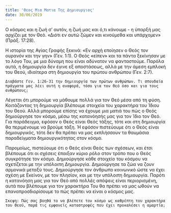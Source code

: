 ```yaml
---
title: 'Θεος Μια Ματια Της Δημιουργιας'
date: 30/06/2019
---
```


Ο κόσμος και η ζωή σ’ αυτόν, η ζωή μας και ό,τι κάνουμε - η ύπαρξή μας αρχίζει με τον Θεό. «Διότι εν αυτώ ζώμεν και κινούμεθα και υπάρχομεν» (Πράξ. 17:28). 

Η ιστορία της Αγίας Γραφής ξεκινά: «Εν αρχή εποίησεν ο Θεός τον ουρανόν και την γην» (Γεν. 1:1). Ο Θεός «είπεν» και τα πάντα ξεκίνησαν με το λόγο Του, με μια δύναμη που είναι αδύνατον να φανταστούμε. Παρόλα αυτά, η δημιουργία δεν έγινε εξ αποστάσεως, αλλά με την άμεση εμπλοκή του Θεού, ιδιαίτερα στη δημιουργία του πρώτου ανθρώπου (Γεν. 2:7).

`Διαβάστε Γεν. 1:26-31 την δημιουργία των πρώτων ανθρώπων. Τι σπουδαία πράγματα μας λέει αυτή η αναφορά, τόσο για τον Θεό όσο και για τους ανθρώπους;`

Λέγεται ότι μπορούμε να μάθουμε πολλά για τον Θεό μέσα από τη φύση. Κοιτάζοντας τη δημιουργία βλέπουμε στοιχεία του χαρακτήρα του Ίδιου του Θεού. Αλλά μπορούμε επίσης να έχουμε μια ματιά του πώς ο Θεός δημιούργησε τον κόσμο, μέσω της κατανόησής μας για τον Ίδιο τον Θεό. Για παράδειγμα, εφόσον ο Θεός είναι Θεός τάξης, τότε και στη δημιουργία θα περιμένουμε να βρούμε τάξη. Ή εφόσον πιστεύουμε ότι ο Θεός είναι δημιουργικός, τότε δεν θα πρέπει να μας εκπλήσσουν τα θαυμάσια παραδείγματα δημιουργικότητας στον κόσμο. 

Παρομοίως, πιστεύουμε ότι ο Θεός είναι Θεός των σχέσεων, και έτσι βλέπουμε ότι οι σχέσεις έπαιξαν κύριο ρόλο στον τρόπο που ο Θεός συγκρότησε τον κόσμο. Δημιούργησε κάθε στοιχείο του κόσμου να σχετίζεται με την υπόλοιπη Δημιουργία. Δημιούργησε τα ζώα να ζουν αρμονικά μεταξύ τους. Δημιούργησε τον άνθρωπο κοινωνικό ώστε να έχει σχέση με Εκείνον, με τον πλησίον, και με την υπόλοιπη δημιουργία. Παρότι η κατανόηση μας για τον Θεό από πολλές απόψεις είναι περιορισμένη, αυτά που βλέπουμε για τον χαρακτήρα Του θα πρέπει να μας ωθούν να επαναπροσδιορίσουμε το πώς πρέπει να είναι ο κόσμος μας. 

`Σκεψη: Πώς σας βοηθά το να βλέπετε τον κόσμο ως καθρέπτη του χαρακτήρα του Θεού, παρά τις εμφανείς καταστροφές που έχει προκαλέσει η αμαρτία;`